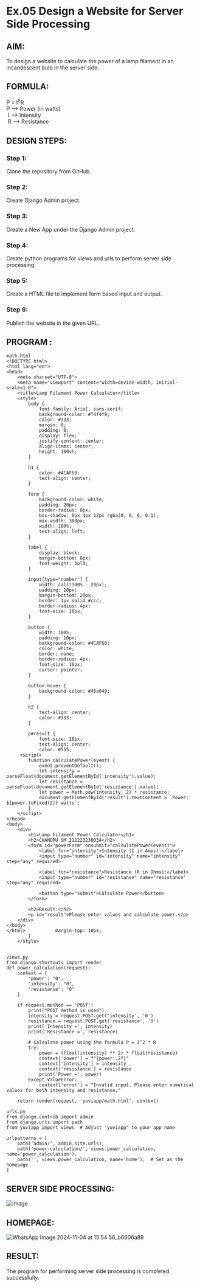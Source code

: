# Ex.05 Design a Website for Server Side Processing

## AIM:
 To design a website to calculate the power of a lamp filament in an incandescent bulb in the server side. 


## FORMULA:
P = I<sup>2</sup>R
<br> P --> Power (in watts)
<br> I --> Intensity
<br> R --> Resistance

## DESIGN STEPS:

### Step 1:
Clone the repository from GitHub.

### Step 2:
Create Django Admin project.

### Step 3:
Create a New App under the Django Admin project.

### Step 4:
Create python programs for views and urls to perform server side processing.

### Step 5:
Create a HTML file to implement form based input and output.

### Step 6:
Publish the website in the given URL.

## PROGRAM :
```
math.html
<!DOCTYPE html>
<html lang="en">
<head>
    <meta charset="UTF-8">
    <meta name="viewport" content="width=device-width, initial-scale=1.0">
    <title>Lamp Filament Power Calculator</title>
    <style>
        body {
            font-family: Arial, sans-serif;
            background-color: #f4f4f9;
            color: #333;
            margin: 0;
            padding: 0;
            display: flex;
            justify-content: center;
            align-items: center;
            height: 100vh;
        }

        h1 {
            color: #4CAF50;
            text-align: center;
        }

        form {
            background-color: white;
            padding: 20px;
            border-radius: 8px;
            box-shadow: 0px 4px 12px rgba(0, 0, 0, 0.1);
            max-width: 300px;
            width: 100%;
            text-align: left;
        }

        label {
            display: block;
            margin-bottom: 8px;
            font-weight: bold;
        }

        input[type="number"] {
            width: calc(100% - 20px);
            padding: 10px;
            margin-bottom: 20px;
            border: 1px solid #ccc;
            border-radius: 4px;
            font-size: 16px;
        }

        button {
            width: 100%;
            padding: 10px;
            background-color: #4CAF50;
            color: white;
            border: none;
            border-radius: 4px;
            font-size: 16px;
            cursor: pointer;
        }

        button:hover {
            background-color: #45a049;
        }

        h2 {
            text-align: center;
            color: #333;
        }

        p#result {
            font-size: 18px;
            text-align: center;
            color: #555;
     <script>
        function calculatePower(event) {
            event.preventDefault(); 
            let intensity = parseFloat(document.getElementById('intensity').value);
            let resistance = parseFloat(document.getElementById('resistance').value);
            let power = Math.pow(intensity, 2) * resistance;
            document.getElementById('result').textContent = `Power: ${power.toFixed(2)} watts`;
        }
    </script>
</head>
<body>
    <div>
        <h1>Lamp Filament Power Calculator</h1>
        <h2>CHANDRU SM 212223230034</h2>
        <form id="powerForm" onsubmit="calculatePower(event)">
            <label for="intensity">Intensity (I in Amps):</label>
            <input type="number" id="intensity" name="intensity" step="any" required>

            <label for="resistance">Resistance (R in Ohms):</label>
            <input type="number" id="resistance" name="resistance" step="any" required>

            <button type="submit">Calculate Power</button>
        </form>

        <h2>Result:</h2>
        <p id="result">Please enter values and calculate power.</p>
    </div>
</body>
</html>           margin-top: 10px;
        }
    </style>


```
```
views.py
from django.shortcuts import render
def power_calculation(request):
    context = {
        'power': "0",
        'intensity': "0",
        'resistance': "0"
    }
    
    if request.method == 'POST':
        print("POST method is used")
        intensity = request.POST.get('intensity', '0')
        resistance = request.POST.get('resistance', '0')
        print('Intensity =', intensity)
        print('Resistance =', resistance)
        
        # Calculate power using the formula P = I^2 * R
        try:
            power = (float(intensity) ** 2) * float(resistance)
            context['power'] = f"{power:.2f}"
            context['intensity'] = intensity
            context['resistance'] = resistance
            print('Power =', power)
        except ValueError:
            context['error'] = "Invalid input. Please enter numerical values for both intensity and resistance."

    return render(request, 'yuviapp/math.html', context)
```
```
urls.py
from django.contrib import admin
from django.urls import path
from yuviapp import views  # Adjust 'yuviapp' to your app name

urlpatterns = [
    path('admin/', admin.site.urls),
    path('power-calculation/', views.power_calculation, name='power_calculation'),
    path('', views.power_calculation, name='home'),  # Set as the homepage
]
```
## SERVER SIDE PROCESSING:
![image](https://github.com/user-attachments/assets/af0eb6c9-9d2e-47eb-ba90-bac473fe7cd6)


## HOMEPAGE:

![WhatsApp Image 2024-11-04 at 15 54 56_b6606a89](https://github.com/user-attachments/assets/6b9ca910-e280-4f65-a0f1-0fc43c4ab296)



## RESULT:
The program for performing server side processing is completed successfully.
